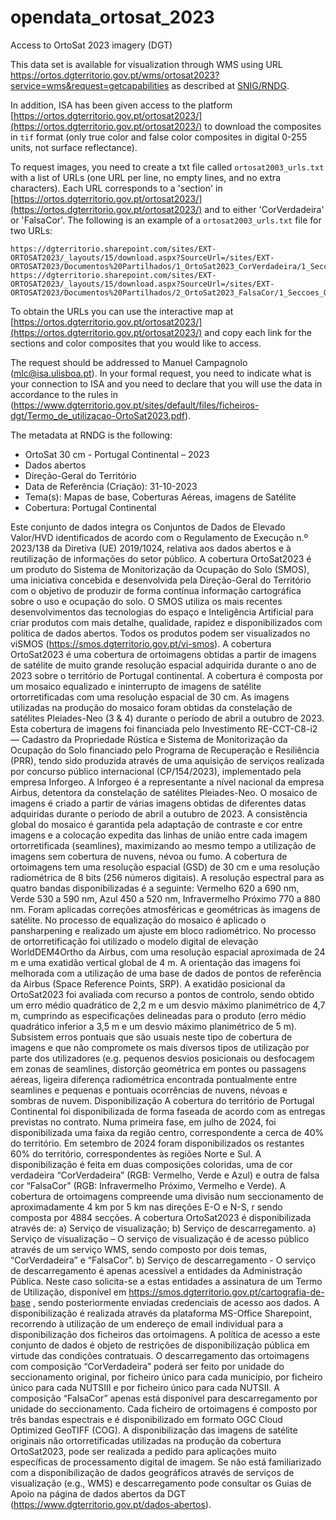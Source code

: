 # opendata_ortosat_2023
Access to OrtoSat 2023 imagery (DGT)

This data set is available for visualization through WMS using URL https://ortos.dgterritorio.gov.pt/wms/ortosat2023?service=wms&request=getcapabilities as described at [SNIG/RNDG](https://snig.dgterritorio.gov.pt/rndg).

In addition, ISA has been given access to the platform [https://ortos.dgterritorio.gov.pt/ortosat2023/](https://ortos.dgterritorio.gov.pt/ortosat2023/) to download the composites in `tif` format (only true color and false color composites in digital 0-255 units, not surface reflectance). 

To request images, you need to create a txt file called `ortosat2003_urls.txt` with a list of URLs (one URL per line, no empty lines, and no extra characters). Each URL corresponds to a 'section' in [https://ortos.dgterritorio.gov.pt/ortosat2023/](https://ortos.dgterritorio.gov.pt/ortosat2023/) and to either 'CorVerdadeira' or 'FalsaCor'. The following is an example of a `ortosat2003_urls.txt` file for two URLs:
```
https://dgterritorio.sharepoint.com/sites/EXT-ORTOSAT2023/_layouts/15/download.aspx?SourceUrl=/sites/EXT-ORTOSAT2023/Documentos%20Partilhados/1_OrtoSat2023_CorVerdadeira/1_Seccoes_OrtoSat2023_CorVerdadeira/Seccoes_2800/OrtoSat2023_2893_CorVerdadeira.tif
https://dgterritorio.sharepoint.com/sites/EXT-ORTOSAT2023/_layouts/15/download.aspx?SourceUrl=/sites/EXT-ORTOSAT2023/Documentos%20Partilhados/2_OrtoSat2023_FalsaCor/1_Seccoes_OrtoSat2023_FalsaCor/Seccoes_3000/OrtoSat2023_3050_FalsaCor.tif
```

To obtain the URLs you can use the interactive map at [https://ortos.dgterritorio.gov.pt/ortosat2023/](https://ortos.dgterritorio.gov.pt/ortosat2023/) and copy each link for the sections and color composites that you would like to access.

The request should be addressed to Manuel Campagnolo (mlc@isa.ulisboa.pt). In your formal request, you need to indicate what is your connection to ISA and you need to declare that you will use the data in accordance to the rules in (https://www.dgterritorio.gov.pt/sites/default/files/ficheiros-dgt/Termo_de_utilizacao-OrtoSat2023.pdf).

The metadata at RNDG is the following:
- OrtoSat 30 cm - Portugal Continental – 2023
- Dados abertos
- Direção-Geral do Território
- Data de Referência (Criação): 31-10-2023
- Tema(s): Mapas de base, Coberturas Aéreas, imagens de Satélite
- Cobertura: Portugal Continental

Este conjunto de dados integra os Conjuntos de Dados de Elevado Valor/HVD identificados de acordo com o Regulamento de Execução n.º 2023/138 da Diretiva (UE) 2019/1024, relativa aos dados abertos e à reutilização de informações do setor público. A cobertura OrtoSat2023 é um produto do Sistema de Monitorização da Ocupação do Solo (SMOS), uma iniciativa concebida e desenvolvida pela Direção-Geral do Território com o objetivo de produzir de forma contínua informação cartográfica sobre o uso e ocupação do solo. O SMOS utiliza os mais recentes desenvolvimentos das tecnologias do espaço e Inteligência Artificial para criar produtos com mais detalhe, qualidade, rapidez e disponibilizados com política de dados abertos. Todos os produtos podem ser visualizados no viSMOS (https://smos.dgterritorio.gov.pt/vi-smos). A cobertura OrtoSat2023 é uma cobertura de ortoimagens obtidas a partir de imagens de satélite de muito grande resolução espacial adquirida durante o ano de 2023 sobre o território de Portugal continental. A cobertura é composta por um mosaico equalizado e ininterrupto de imagens de satélite ortorretificadas com uma resolução espacial de 30 cm. As imagens utilizadas na produção do mosaico foram obtidas da constelação de satélites Pleiades-Neo (3 & 4) durante o período de abril a outubro de 2023. Esta cobertura de imagens foi financiada pelo Investimento RE-CCT-C8-i2 — Cadastro da Propriedade Rústica e Sistema de Monitorização da Ocupação do Solo financiado pelo Programa de Recuperação e Resiliência (PRR), tendo sido produzida através de uma aquisição de serviços realizada por concurso público internacional (CP/154/2023), implementado pela empresa Inforgeo. A Inforgeo é a representante a nível nacional da empresa Airbus, detentora da constelação de satélites Pleiades-Neo. O mosaico de imagens é criado a partir de várias imagens obtidas de diferentes datas adquiridas durante o período de abril a outubro de 2023. A consistência global do mosaico é garantida pela adaptação de contraste e cor entre imagens e a colocação expedita das linhas de união entre cada imagem ortorretificada (seamlines), maximizando ao mesmo tempo a utilização de imagens sem cobertura de nuvens, névoa ou fumo. A cobertura de ortoimagens tem uma resolução espacial (GSD) de 30 cm e uma resolução radiométrica de 8 bits (256 números digitais). A resolução espectral para as quatro bandas disponibilizadas é a seguinte: Vermelho 620 a 690 nm, Verde 530 a 590 nm, Azul 450 a 520 nm, Infravermelho Próximo 770 a 880 nm. Foram aplicadas correções atmosféricas e geométricas às imagens de satélite. No processo de equalização do mosaico é aplicado o pansharpening e realizado um ajuste em bloco radiométrico. No processo de ortorretificação foi utilizado o modelo digital de elevação WorldDEM4Ortho da Airbus, com uma resolução espacial aproximada de 24 m e uma exatidão vertical global de 4 m. A orientação das imagens foi melhorada com a utilização de uma base de dados de pontos de referência da Airbus (Space Reference Points, SRP). A exatidão posicional da OrtoSat2023 foi avaliada com recurso a pontos de controlo, sendo obtido um erro médio quadrático de 2,2 m e um desvio máximo planimétrico de 4,7 m, cumprindo as especificações delineadas para o produto (erro médio quadrático inferior a 3,5 m e um desvio máximo planimétrico de 5 m). Subsistem erros pontuais que são usuais neste tipo de cobertura de imagens e que não compromete os mais diversos tipos de utilização por parte dos utilizadores (e.g. pequenos desvios posicionais ou desfocagem em zonas de seamlines, distorção geométrica em pontes ou passagens aéreas, ligeira diferença radiométrica encontrada pontualmente entre seamlines e pequenas e pontuais ocorrências de nuvens, névoas e sombras de nuvem. Disponibilização A cobertura do território de Portugal Continental foi disponibilizada de forma faseada de acordo com as entregas previstas no contrato. Numa primeira fase, em julho de 2024, foi disponibilizada uma faixa da região centro, correspondente a cerca de 40% do território. Em setembro de 2024 foram disponibilizados os restantes 60% do território, correspondentes às regiões Norte e Sul. A disponibilização é feita em duas composições coloridas, uma de cor verdadeira “CorVerdadeira” (RGB: Vermelho, Verde e Azul) e outra de falsa cor “FalsaCor” (RGB: Infravermelho Próximo, Vermelho e Verde). A cobertura de ortoimagens compreende uma divisão num seccionamento de aproximadamente 4 km por 5 km nas direções E-O e N-S, r sendo composta por 4884 secções. A cobertura OrtoSat2023 é disponibilizada através de: a) Serviço de visualização; b) Serviço de descarregamento. a) Serviço de visualização – O serviço de visualização é de acesso público através de um serviço WMS, sendo composto por dois temas, “CorVerdadeira” e “FalsaCor”. b) Serviço de descarregamento - O serviço de descarregamento é apenas acessível a entidades da Administração Pública. Neste caso solicita-se a estas entidades a assinatura de um Termo de Utilização, disponível em https://smos.dgterritorio.gov.pt/cartografia-de-base , sendo posteriormente enviadas credenciais de acesso aos dados. A disponibilização é realizada através da plataforma MS-Office Sharepoint, recorrendo à utilização de um endereço de email individual para a disponibilização dos ficheiros das ortoimagens. A política de acesso a este conjunto de dados é objeto de restrições de disponibilização pública em virtude das condições contratuais. O descarregamento das ortoimagens com composição “CorVerdadeira” poderá ser feito por unidade do seccionamento original, por ficheiro único para cada município, por ficheiro único para cada NUTSIII e por ficheiro único para cada NUTSII. A composição “FalsaCor” apenas está disponível para descarregamento por unidade do seccionamento. Cada ficheiro de ortoimagens é composto por três bandas espectrais e é disponibilizado em formato OGC Cloud Optimized GeoTIFF (COG). A disponibilização das imagens de satélite originais não ortorretificadas utilizadas na produção da cobertura OrtoSat2023, pode ser realizada a pedido para aplicações muito específicas de processamento digital de imagem. Se não está familiarizado com a disponibilização de dados geográficos através de serviços de visualização (e.g., WMS) e descarregamento pode consultar os Guias de Apoio na página de dados abertos da DGT (https://www.dgterritorio.gov.pt/dados-abertos).
